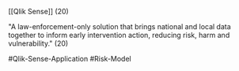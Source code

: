 [[Qlik Sense]] (20)

"A law-enforcement-only solution that brings national and local data together to inform early intervention action, reducing risk, harm and vulnerability." (20)

#Qlik-Sense-Application 
#Risk-Model 